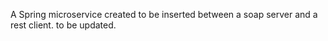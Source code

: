 A Spring microservice created to be inserted between a soap server and a rest client. to be updated.
